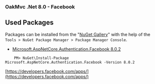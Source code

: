 ### OakMvc .Net 8.0 - Facebook

## Used Packages
Packages can be installed from the "[NuGet Gallery](https://www.nuget.org/packages/Microsoft.AspNet.Identity.Core)" with the help of the `Tools > NuGet Package Manager > Package Manager Console`.

- [Microsoft.AspNetCore.Authentication.Facebook 8.0.2](https://www.nuget.org/packages/Microsoft.AspNetCore.Authentication.Facebook/8.0.2)
```
    PM> NuGet\Install-Package Microsoft.AspNetCore.Authentication.Facebook -Version 8.0.2
```

[https://developers.facebook.com/apps/](https://developers.facebook.com/apps/)